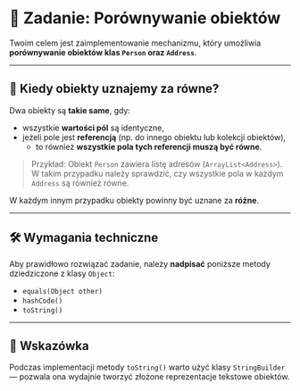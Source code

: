 
# 🧠 Zadanie: Porównywanie obiektów

Twoim celem jest zaimplementowanie mechanizmu, który umożliwia **porównywanie obiektów klas `Person` oraz `Address`**.

---

## 🔎 Kiedy obiekty uznajemy za równe?

Dwa obiekty są **takie same**, gdy:
- wszystkie **wartości pól** są identyczne,
- jeżeli pole jest **referencją** (np. do innego obiektu lub kolekcji obiektów),
  - to również **wszystkie pola tych referencji muszą być równe**.

> Przykład: Obiekt `Person` zawiera listę adresów (`ArrayList<Address>`). W takim przypadku należy sprawdzić, czy wszystkie pola w każdym `Address` są również równe.

W każdym innym przypadku obiekty powinny być uznane za **różne**.

---

## 🛠️ Wymagania techniczne

Aby prawidłowo rozwiązać zadanie, należy **nadpisać** poniższe metody dziedziczone z klasy `Object`:

- `equals(Object other)`  
- `hashCode()`  
- `toString()`

---

## 🧾 Wskazówka

Podczas implementacji metody `toString()` warto użyć klasy `StringBuilder` — pozwala ona wydajnie tworzyć złożone reprezentacje tekstowe obiektów.

